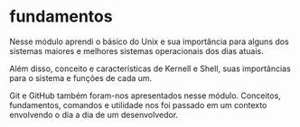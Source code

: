 # fundamentos

Nesse módulo aprendi o básico do Unix e sua importância para alguns dos sistemas maiores e melhores sistemas operacionais dos dias atuais.

Além disso, conceito e características de Kernell e Shell, suas importâncias para o sistema e funções de cada um.

Git e GitHub também foram-nos apresentados nesse módulo. Conceitos, fundamentos, comandos e utilidade nos foi passado em um contexto envolvendo o dia a dia de um desenvolvedor.
  
